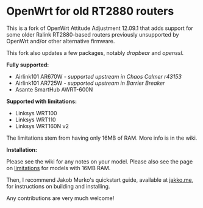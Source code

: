 OpenWrt for old RT2880 routers
==============================

This is a fork of OpenWrt Attitude Adjustment 12.09.1 that adds support for
some older Ralink RT2880-based routers previously unsupported by OpenWrt and/or
other alternative firmware.

This fork also updates a few packages, notably _dropbear_ and _openssl_.

**Fully supported:**

- Airlink101 AR670W - _supported upstream in Chaos Calmer r43153_
- Airlink101 AR725W - _supported upstream in Barrier Breaker_
- Asante SmartHub AWRT-600N

**Supported with limitations:**

- Linksys WRT100
- Linksys WRT110
- Linksys WRT160N v2

The limitations stem from having only 16MB of RAM. More info is in the wiki.

**Installation:**

Please see the wiki for any notes on your model. Please also see the page on [limitations](https://github.com/leitec/openwrt-leitec/wiki/Limitations-on-Routers-with-16MB-RAM) for models with 16MB RAM.

Then, I recommend Jakob Murko's quickstart guide, available at [jakko.me](https://jakko.me/setting-up-openwrt-on-a-wrt110-and-other-ralink-based-routers/), for instructions on building and installing.

Any contributions are very much welcome!
